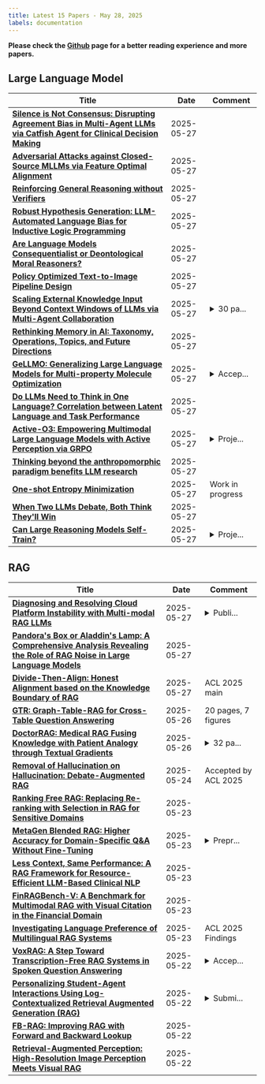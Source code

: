 ```yaml
---
title: Latest 15 Papers - May 28, 2025
labels: documentation
---
```

**Please check the [Github](https://github.com/zezhishao/MTS_Daily_ArXiv) page for a better reading experience and more papers.**

## Large Language Model
| **Title** | **Date** | **Comment** |
| --- | --- | --- |
| **[Silence is Not Consensus: Disrupting Agreement Bias in Multi-Agent LLMs via Catfish Agent for Clinical Decision Making](http://arxiv.org/abs/2505.21503v1)** | 2025-05-27 |  |
| **[Adversarial Attacks against Closed-Source MLLMs via Feature Optimal Alignment](http://arxiv.org/abs/2505.21494v1)** | 2025-05-27 |  |
| **[Reinforcing General Reasoning without Verifiers](http://arxiv.org/abs/2505.21493v1)** | 2025-05-27 |  |
| **[Robust Hypothesis Generation: LLM-Automated Language Bias for Inductive Logic Programming](http://arxiv.org/abs/2505.21486v1)** | 2025-05-27 |  |
| **[Are Language Models Consequentialist or Deontological Moral Reasoners?](http://arxiv.org/abs/2505.21479v1)** | 2025-05-27 |  |
| **[Policy Optimized Text-to-Image Pipeline Design](http://arxiv.org/abs/2505.21478v1)** | 2025-05-27 |  |
| **[Scaling External Knowledge Input Beyond Context Windows of LLMs via Multi-Agent Collaboration](http://arxiv.org/abs/2505.21471v1)** | 2025-05-27 | <details><summary>30 pa...</summary><p>30 pages, 9 figures. Code and data are available at https://github.com/THUNLP-MT/ExtAgents</p></details> |
| **[Rethinking Memory in AI: Taxonomy, Operations, Topics, and Future Directions](http://arxiv.org/abs/2505.00675v2)** | 2025-05-27 |  |
| **[GeLLMO: Generalizing Large Language Models for Multi-property Molecule Optimization](http://arxiv.org/abs/2502.13398v2)** | 2025-05-27 | <details><summary>Accep...</summary><p>Accepted to ACL Main 2025. Vishal Dey and Xiao Hu contributed equally to this paper</p></details> |
| **[Do LLMs Need to Think in One Language? Correlation between Latent Language and Task Performance](http://arxiv.org/abs/2505.21458v1)** | 2025-05-27 |  |
| **[Active-O3: Empowering Multimodal Large Language Models with Active Perception via GRPO](http://arxiv.org/abs/2505.21457v1)** | 2025-05-27 | <details><summary>Proje...</summary><p>Project Page: https://aim-uofa.github.io/ACTIVE-o3</p></details> |
| **[Thinking beyond the anthropomorphic paradigm benefits LLM research](http://arxiv.org/abs/2502.09192v2)** | 2025-05-27 |  |
| **[One-shot Entropy Minimization](http://arxiv.org/abs/2505.20282v2)** | 2025-05-27 | Work in progress |
| **[When Two LLMs Debate, Both Think They'll Win](http://arxiv.org/abs/2505.19184v2)** | 2025-05-27 |  |
| **[Can Large Reasoning Models Self-Train?](http://arxiv.org/abs/2505.21444v1)** | 2025-05-27 | <details><summary>Proje...</summary><p>Project website: https://self-rewarding-llm-training.github.io/</p></details> |

## RAG
| **Title** | **Date** | **Comment** |
| --- | --- | --- |
| **[Diagnosing and Resolving Cloud Platform Instability with Multi-modal RAG LLMs](http://arxiv.org/abs/2505.21419v1)** | 2025-05-27 | <details><summary>Publi...</summary><p>Published in EuroMLSys2025</p></details> |
| **[Pandora's Box or Aladdin's Lamp: A Comprehensive Analysis Revealing the Role of RAG Noise in Large Language Models](http://arxiv.org/abs/2408.13533v2)** | 2025-05-27 |  |
| **[Divide-Then-Align: Honest Alignment based on the Knowledge Boundary of RAG](http://arxiv.org/abs/2505.20871v1)** | 2025-05-27 | ACL 2025 main |
| **[GTR: Graph-Table-RAG for Cross-Table Question Answering](http://arxiv.org/abs/2504.01346v3)** | 2025-05-26 | 20 pages, 7 figures |
| **[DoctorRAG: Medical RAG Fusing Knowledge with Patient Analogy through Textual Gradients](http://arxiv.org/abs/2505.19538v1)** | 2025-05-26 | <details><summary>32 pa...</summary><p>32 pages, 5 figures, 5 tables</p></details> |
| **[Removal of Hallucination on Hallucination: Debate-Augmented RAG](http://arxiv.org/abs/2505.18581v1)** | 2025-05-24 | Accepted by ACL 2025 |
| **[Ranking Free RAG: Replacing Re-ranking with Selection in RAG for Sensitive Domains](http://arxiv.org/abs/2505.16014v2)** | 2025-05-23 |  |
| **[MetaGen Blended RAG: Higher Accuracy for Domain-Specific Q&A Without Fine-Tuning](http://arxiv.org/abs/2505.18247v1)** | 2025-05-23 | <details><summary>Prepr...</summary><p>Preprint. Paper Submitted NeurIPS 2025- The Thirty-Ninth Annual Conference on Neural Information Processing Systems</p></details> |
| **[Less Context, Same Performance: A RAG Framework for Resource-Efficient LLM-Based Clinical NLP](http://arxiv.org/abs/2505.20320v1)** | 2025-05-23 |  |
| **[FinRAGBench-V: A Benchmark for Multimodal RAG with Visual Citation in the Financial Domain](http://arxiv.org/abs/2505.17471v1)** | 2025-05-23 |  |
| **[Investigating Language Preference of Multilingual RAG Systems](http://arxiv.org/abs/2502.11175v3)** | 2025-05-23 | ACL 2025 Findings |
| **[VoxRAG: A Step Toward Transcription-Free RAG Systems in Spoken Question Answering](http://arxiv.org/abs/2505.17326v1)** | 2025-05-22 | <details><summary>Accep...</summary><p>Accepted to ACL 2025 Workshop MAGMaR</p></details> |
| **[Personalizing Student-Agent Interactions Using Log-Contextualized Retrieval Augmented Generation (RAG)](http://arxiv.org/abs/2505.17238v1)** | 2025-05-22 | <details><summary>Submi...</summary><p>Submitted to the International Conference on Artificial Intelligence in Education (AIED) Workshop on Epistemics and Decision-Making in AI-Supported Education</p></details> |
| **[FB-RAG: Improving RAG with Forward and Backward Lookup](http://arxiv.org/abs/2505.17206v1)** | 2025-05-22 |  |
| **[Retrieval-Augmented Perception: High-Resolution Image Perception Meets Visual RAG](http://arxiv.org/abs/2503.01222v2)** | 2025-05-22 |  |

